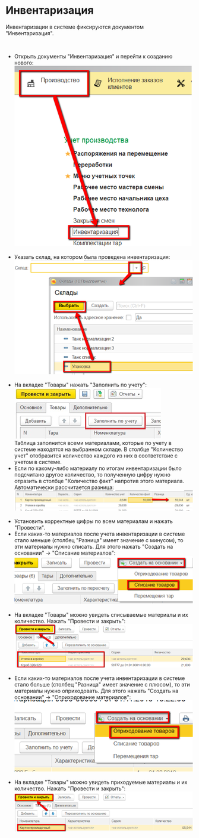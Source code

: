 # Инвентаризация


Инвентаризации в системе фиксируются документом "Инвентаризация".

 

-   Открыть документы "Инвентаризация" и перейти к созданию нового:  
    ![](Inventory.assets/drex_inventarizatsiya_3_custom.png)
     
-   Указать склад, на котором была проведена инвентаризация:  
    ![](Inventory.assets/drex_inventarizatsiya_3_custom_2.png)
     
-   На вкладке "Товары" нажать "Заполнить по учету":  
    ![](Inventory.assets/drex_inventarizatsiya_3_custom_3.png)  
    Таблица заполнится всеми материалами, которые по учету в системе находятся на выбранном складе. В столбце "Количество учет"
    отобразится количество каждого из них в соответствие с учетом в
    системе.
 
-   Если по какому-либо материалу по итогам инвентаризации было
    подсчитано другое количество, то полученную цифру нужно отразить в
    столбце "Количество факт" напротив этого материала. Автоматически
    рассчитается разница:  
    ![](Inventory.assets/drex_inventarizatsiya_3_custom_4.png)
     
-   Установить корректные цифры по всем материалам и нажать "Провести".
     
-   Если каких-то материалов после учета инвентаризации в системе стало
    меньше (столбец "Разница" имеет значение с минусом), то эти
    материалы нужно списать. Для этого нажать "Создать на основании" -\>
    "Списание материалов":  
    ![](Inventory.assets/drex_inventarizatsiya_3_custom_5.png)
     
-   На вкладке "Товары" можно увидеть списываемые материалы и их
    количество. Нажать "Провести и закрыть":  
    ![](Inventory.assets/drex_inventarizatsiya_3_custom_6.png)
     
-   Если каких-то материалов после учета инвентаризации в системе стало
    больше (столбец "Разница" имеет значение с плюсом), то эти материалы
    нужно оприходовать. Для этого нажать "Создать на основании" -\>
    "Оприходование материалов":  
    ![](Inventory.assets/drex_inventarizatsiya_3_custom_7.png)
     
-   На вкладке "Товары" можно увидеть приходуемые материалы и их
    количество. Нажать "Провести и закрыть":  
    ![](Inventory.assets/drex_inventarizatsiya_3_custom_8.png)